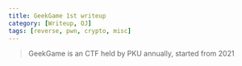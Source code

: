 ```yaml
---
title: GeekGame 1st writeup
category: [Writeup, OJ]
tags: [reverse, pwn, crypto, misc]
---
```


> GeekGame is an CTF held by PKU annually, started from 2021

